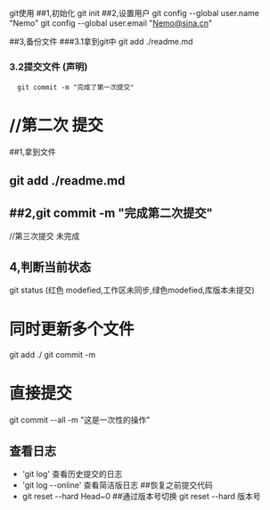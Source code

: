 git使用
##1,初始化 git init
##2,设置用户
   git config --global user.name "Nemo"
   git config --global user.email "Nemo@sina.cn"

##3,备份文件
  ###3.1拿到git中 
      git add ./readme.md 
 ### 3.2提交文件 (声明)
      git commit -m "完成了第一次提交"
# //第二次 提交
##1,拿到文件
## git add ./readme.md
## ##2,git commit -m "完成第二次提交"

 //第三次提交 未完成
## 4,判断当前状态
  git status  (红色 modefied,工作区未同步,绿色modefied,库版本未提交)
# 同时更新多个文件
 git add ./
 git commit -m
# 直接提交
git commit --all -m "这是一次性的操作"
## 查看日志
 - 'git log' 查看历史提交的日志
 - 'git log --online' 查看简洁版日志
##恢复之前提交代码
 - git reset --hard Head~0
##通过版本号切换
git reset --hard 版本号
